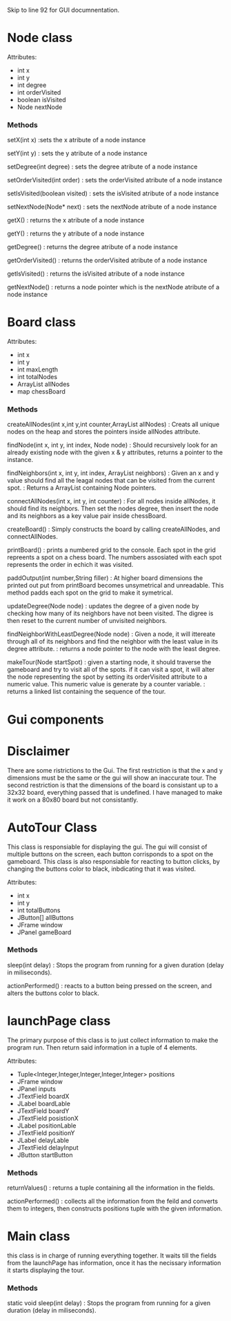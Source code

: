 Skip to line 92 for GUI documnentation.

# Node class
Attributes:
- int x
- int y
- int degree
- int orderVisited
- boolean isVisited
- Node nextNode

### Methods

setX(int x)
:sets the x atribute of a node instance

setY(int y)
: sets the y atribute of a node instance

setDegree(int degree)
: sets the degree atribute of a node instance

setOrderVisited(int order)
: sets the orderVisited atribute of a node instance

setIsVisited(boolean visited)
: sets the isVisited atribute of a node instance

setNextNode(Node* next)
: sets the nextNode atribute of a node instance

getX()
: returns the x atribute of a node instance

getY()
: returns the y atribute of a node instance

getDegree()
: returns the degree atribute of a node instance

getOrderVisited()
: returns the orderVisited atribute of a node instance

getIsVisited()
: returns the isVisited atribute of a node instance

getNextNode()
: returns a node pointer which is the nextNode atribute of a node instance

# Board class
Attributes:
- int x
- int y
- int maxLength
- int totalNodes
- ArrayList<Node> allNodes
- map chessBoard

### Methods
createAllNodes(int x,int y,int counter,ArrayList<Node> allNodes)
: Creats all unique nodes on the heap and stores the pointers inside allNodes attribute.

findNode(int x, int y, int index, Node node)
: Should recursively look for an already existing node with the given x & y attributes, returns a pointer to the instance.

findNeighbors(int x, int y, int index, ArrayList<Node> neighbors)
: Given an x and y value should find all the leagal nodes that can be visited from the current spot.
: Returns a ArrayList containing Node pointers.

connectAllNodes(int x, int y, int counter)
: For all nodes inside allNodes, it should find its neighbors. Then set the nodes degree, then insert the node and its neighbors as a key value pair inside chessBoard.
 
createBoard()
: Simply constructs the board by calling createAllNodes, and connectAllNodes.
 
printBoard()
: prints a numbered grid to the console. Each spot in the grid repreents a spot on a chess board. The numbers assosiated with each spot represents the order in echich it was visited.

paddOutput(int number,String filler)
: At higher board dimensions the printed out put from printBoard becomes unsymetrical and unreadable. This method padds each spot on the grid to make it symetrical.

updateDegree(Node node)
: updates the degree of a given node by checking how many of its neighbors have not been visited. The digree is then reset to the current number of unvisited neighbors.
  
findNeighborWithLeastDegree(Node node)
: Given a node, it will ittereate through all of its neighbors and find the neighbor with the least value in its degree attribute.
: returns a node pointer to the node with the least degree.
  
makeTour(Node startSpot)
: given a starting node, it should traverse the gameboard and try to visit all of the spots. if it can visit a spot, it will alter the node representing the spot by setting its orderVisited attribute to a numeric value. This numeric value is generate by a counter variable.
: returns a linked list containing the sequence of the tour. 

  
  # Gui components

# Disclaimer
There are some ristrictions to the Gui. The first restriction is that the x and y dimensions must be the same or the gui will show an inaccurate tour.
The second restriction is that the dimensions of the board is consistant up to a 32x32 board, everything passed that is undefined. I have managed to make it work on 
a 80x80 board but not consistantly.
 
# AutoTour Class
This class is responsiable for displaying the gui. The gui will consist of multiple buttons on the screen, each button corrisponds to a spot on the gameboard. 
This class is also responsiable for reacting to button clicks, by changing the buttons color to black, inbdicating that it was visited.

Attributes:
- int x
- int y
- int totalButtons
- JButton[] allButtons
- JFrame window
- JPanel gameBoard
### Methods
sleep(int delay)
: Stops the program from running for a given duration (delay in miliseconds).

actionPerformed()
: reacts to a button being pressed on the screen, and alters the buttons color to black.

# launchPage class
The primary purpose of this class is to just collect information to make the program run.
Then return said information in a tuple of 4 elements.

Attributes:
- Tuple<Integer,Integer,Integer,Integer,Integer> positions
- JFrame window
- JPanel inputs
- JTextField boardX
- JLabel boardLable
- JTextField boardY
- JTextField posistionX
- JLabel positionLable
- JTextField positionY
- JLabel delayLable
- JTextField delayInput
- JButton startButton

### Methods
returnValues()
: returns a tuple containing all the information in the fields.

actionPerformed()
: collects all the information from the feild and converts them to integers, then constructs positions tuple with the given information.

# Main class
this class is in charge of running everything together. It waits till the fields from the launchPage has information, once it has the necissary information it starts displaying the tour.

### Methods
static void sleep(int delay)
: Stops the program from running for a given duration (delay in miliseconds).

